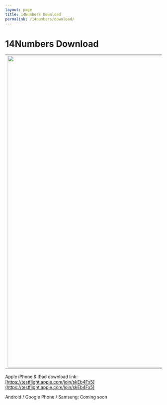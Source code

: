 ```yaml
---
layout: page
title: 14Numbers Download
permalink: /14numbers/download/
---
```


# 14Numbers Download

<table>
<tbody>
<tr>
  <td><img src="../14numbers-logo.png" width="1000">
  <td valign="top">14Numbers is available on Apple's TestFlight. Install the TestFlight app on your iPhone and then install the 14Numbers app.
  </td>
  </td>
</tr>
</tbody>
</table>

Apple iPhone & iPad download link:
[https://testflight.apple.com/join/skEb4Fx5](https://testflight.apple.com/join/skEb4Fx5)

Android / Google Phone / Samsung: Coming soon